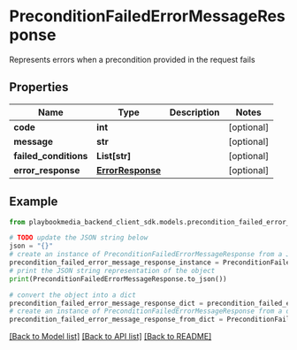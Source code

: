 # PreconditionFailedErrorMessageResponse

Represents errors when a precondition provided in the request fails

## Properties

Name | Type | Description | Notes
------------ | ------------- | ------------- | -------------
**code** | **int** |  | [optional] 
**message** | **str** |  | [optional] 
**failed_conditions** | **List[str]** |  | [optional] 
**error_response** | [**ErrorResponse**](ErrorResponse.md) |  | [optional] 

## Example

```python
from playbookmedia_backend_client_sdk.models.precondition_failed_error_message_response import PreconditionFailedErrorMessageResponse

# TODO update the JSON string below
json = "{}"
# create an instance of PreconditionFailedErrorMessageResponse from a JSON string
precondition_failed_error_message_response_instance = PreconditionFailedErrorMessageResponse.from_json(json)
# print the JSON string representation of the object
print(PreconditionFailedErrorMessageResponse.to_json())

# convert the object into a dict
precondition_failed_error_message_response_dict = precondition_failed_error_message_response_instance.to_dict()
# create an instance of PreconditionFailedErrorMessageResponse from a dict
precondition_failed_error_message_response_from_dict = PreconditionFailedErrorMessageResponse.from_dict(precondition_failed_error_message_response_dict)
```
[[Back to Model list]](../README.md#documentation-for-models) [[Back to API list]](../README.md#documentation-for-api-endpoints) [[Back to README]](../README.md)


